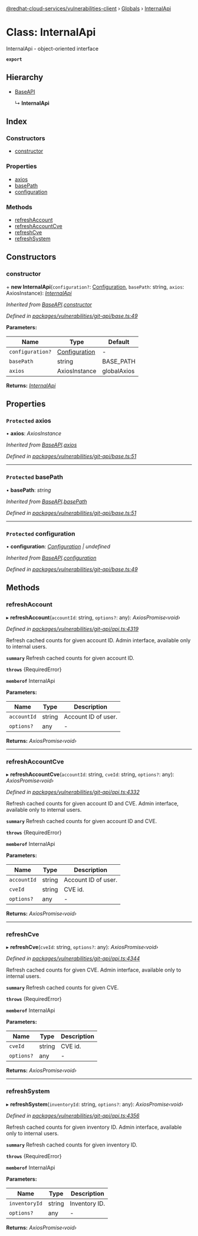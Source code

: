 [@redhat-cloud-services/vulnerabilities-client](../README.md) › [Globals](../globals.md) › [InternalApi](internalapi.md)

# Class: InternalApi

InternalApi - object-oriented interface

**`export`** 

## Hierarchy

* [BaseAPI](baseapi.md)

  ↳ **InternalApi**

## Index

### Constructors

* [constructor](internalapi.md#constructor)

### Properties

* [axios](internalapi.md#protected-axios)
* [basePath](internalapi.md#protected-basepath)
* [configuration](internalapi.md#protected-configuration)

### Methods

* [refreshAccount](internalapi.md#refreshaccount)
* [refreshAccountCve](internalapi.md#refreshaccountcve)
* [refreshCve](internalapi.md#refreshcve)
* [refreshSystem](internalapi.md#refreshsystem)

## Constructors

###  constructor

\+ **new InternalApi**(`configuration?`: [Configuration](configuration.md), `basePath`: string, `axios`: AxiosInstance): *[InternalApi](internalapi.md)*

*Inherited from [BaseAPI](baseapi.md).[constructor](baseapi.md#constructor)*

*Defined in [packages/vulnerabilities/git-api/base.ts:49](https://github.com/RedHatInsights/javascript-clients/blob/master/packages/vulnerabilities/git-api/base.ts#L49)*

**Parameters:**

Name | Type | Default |
------ | ------ | ------ |
`configuration?` | [Configuration](configuration.md) | - |
`basePath` | string | BASE_PATH |
`axios` | AxiosInstance | globalAxios |

**Returns:** *[InternalApi](internalapi.md)*

## Properties

### `Protected` axios

• **axios**: *AxiosInstance*

*Inherited from [BaseAPI](baseapi.md).[axios](baseapi.md#protected-axios)*

*Defined in [packages/vulnerabilities/git-api/base.ts:51](https://github.com/RedHatInsights/javascript-clients/blob/master/packages/vulnerabilities/git-api/base.ts#L51)*

___

### `Protected` basePath

• **basePath**: *string*

*Inherited from [BaseAPI](baseapi.md).[basePath](baseapi.md#protected-basepath)*

*Defined in [packages/vulnerabilities/git-api/base.ts:51](https://github.com/RedHatInsights/javascript-clients/blob/master/packages/vulnerabilities/git-api/base.ts#L51)*

___

### `Protected` configuration

• **configuration**: *[Configuration](configuration.md) | undefined*

*Inherited from [BaseAPI](baseapi.md).[configuration](baseapi.md#protected-configuration)*

*Defined in [packages/vulnerabilities/git-api/base.ts:49](https://github.com/RedHatInsights/javascript-clients/blob/master/packages/vulnerabilities/git-api/base.ts#L49)*

## Methods

###  refreshAccount

▸ **refreshAccount**(`accountId`: string, `options?`: any): *AxiosPromise‹void›*

*Defined in [packages/vulnerabilities/git-api/api.ts:4319](https://github.com/RedHatInsights/javascript-clients/blob/master/packages/vulnerabilities/git-api/api.ts#L4319)*

Refresh cached counts for given account ID. Admin interface, available only to internal users.

**`summary`** Refresh cached counts for given account ID.

**`throws`** {RequiredError}

**`memberof`** InternalApi

**Parameters:**

Name | Type | Description |
------ | ------ | ------ |
`accountId` | string | Account ID of user. |
`options?` | any | - |

**Returns:** *AxiosPromise‹void›*

___

###  refreshAccountCve

▸ **refreshAccountCve**(`accountId`: string, `cveId`: string, `options?`: any): *AxiosPromise‹void›*

*Defined in [packages/vulnerabilities/git-api/api.ts:4332](https://github.com/RedHatInsights/javascript-clients/blob/master/packages/vulnerabilities/git-api/api.ts#L4332)*

Refresh cached counts for given account ID and CVE. Admin interface, available only to internal users.

**`summary`** Refresh cached counts for given account ID and CVE.

**`throws`** {RequiredError}

**`memberof`** InternalApi

**Parameters:**

Name | Type | Description |
------ | ------ | ------ |
`accountId` | string | Account ID of user. |
`cveId` | string | CVE id. |
`options?` | any | - |

**Returns:** *AxiosPromise‹void›*

___

###  refreshCve

▸ **refreshCve**(`cveId`: string, `options?`: any): *AxiosPromise‹void›*

*Defined in [packages/vulnerabilities/git-api/api.ts:4344](https://github.com/RedHatInsights/javascript-clients/blob/master/packages/vulnerabilities/git-api/api.ts#L4344)*

Refresh cached counts for given CVE. Admin interface, available only to internal users.

**`summary`** Refresh cached counts for given CVE.

**`throws`** {RequiredError}

**`memberof`** InternalApi

**Parameters:**

Name | Type | Description |
------ | ------ | ------ |
`cveId` | string | CVE id. |
`options?` | any | - |

**Returns:** *AxiosPromise‹void›*

___

###  refreshSystem

▸ **refreshSystem**(`inventoryId`: string, `options?`: any): *AxiosPromise‹void›*

*Defined in [packages/vulnerabilities/git-api/api.ts:4356](https://github.com/RedHatInsights/javascript-clients/blob/master/packages/vulnerabilities/git-api/api.ts#L4356)*

Refresh cached counts for given inventory ID. Admin interface, available only to internal users.

**`summary`** Refresh cached counts for given inventory ID.

**`throws`** {RequiredError}

**`memberof`** InternalApi

**Parameters:**

Name | Type | Description |
------ | ------ | ------ |
`inventoryId` | string | Inventory ID. |
`options?` | any | - |

**Returns:** *AxiosPromise‹void›*
